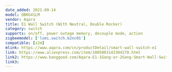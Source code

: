```yaml
---
date_added: 2021-09-14
model: QBKG41LM
vendor: Aqara
title: E1 Wall Switch (With Neutral, Double Rocker)
category: switch
supports: on/off, power outage memory, decouple mode, action
zigbeemodel: ['lumi.switch.b2nc01']
compatible: [z2m]
mlink: https://www.aqara.com/cn/productDetail/smart-wall-switch-e1
link: https://www.aliexpress.com/item/1005003143304270.html
link2: https://www.banggood.com/Aqara-E1-1Gang-or-2Gang-Smart-Wall-Switch-APP-Remote-Control-Zigbee3_0-Timing-Control-Over-Temperature-Protection-Work-Mijia-App-HomeKit-p-1893862.html
link3: 
---
```

